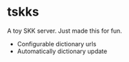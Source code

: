 # tskks

A toy SKK server. Just made this for fun.

- Configurable dictionary urls
- Automatically dictionary update

